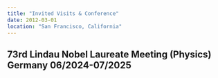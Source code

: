 ```yaml
---
title: "Invited Visits & Conference"
date: 2012-03-01
location: "San Francisco, California"
---
```

73rd Lindau Nobel Laureate Meeting (Physics)                            Germany
06/2024-07/2025
---
